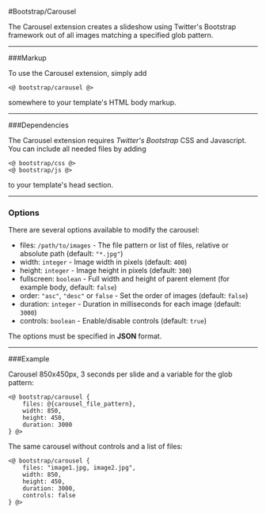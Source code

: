 #Bootstrap/Carousel

The Carousel extension creates a slideshow using Twitter's Bootstrap framework out of all images matching a specified glob pattern.    

---

###Markup

To use the Carousel extension, simply add

	<@ bootstrap/carousel @>

somewhere to your template's HTML body markup.

---

###Dependencies

The Carousel extension requires *Twitter's Bootstrap* CSS and Javascript.
You can include all needed files by adding

	<@ bootstrap/css @>
	<@ bootstrap/js @>

to your template's head section.

---

### Options

There are several options available to modify the carousel:

- files: `/path/to/images` - The file pattern or list of files, relative or absolute path (default: `"*.jpg"`)
- width: `integer` - Image width in pixels (default: `400`)
- height: `integer` - Image height in pixels (default: `300`)
- fullscreen: `boolean` - Full width and height of parent element (for example body, default: `false`)
- order: `"asc"`, `"desc"` or `false` - Set the order of images (default: `false`)
- duration: `integer` - Duration in milliseconds for each image (default: `3000`)
- controls: `boolean` - Enable/disable controls (default: `true`)

The options must be specified in **JSON** format.

---

###Example

Carousel 850x450px, 3 seconds per slide and a variable for the glob pattern:

	<@ bootstrap/carousel {
		files: @{carousel_file_pattern},
		width: 850,
		height: 450,
		duration: 3000
	} @>

The same carousel without controls and a list of files:

	<@ bootstrap/carousel {
		files: "image1.jpg, image2.jpg",
		width: 850,
		height: 450,
		duration: 3000,
		controls: false
	} @>
